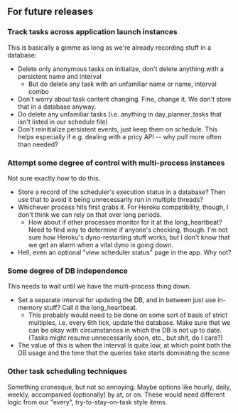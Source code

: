 ## For future releases ##

### Track tasks across application launch instances ###
This is basically a gimme as long as we're already recording stuff in a database:
* Delete only anonymous tasks on initialize, don't delete anything with a persistent name and interval
	* But do delete any task with an unfamiliar name or name, interval combo
* Don't worry about task content changing. Fine, change it. We don't store that in a database anyway.
* Do delete any unfamiliar tasks (i.e. anything in day_planner_tasks that isn't listed in our schedule file)
* Don't reinitialize persistent events, just keep them on schedule. This helps especially if e.g. dealing with a pricy API -- why pull more often than needed?

### Attempt some degree of control with multi-process instances ###
Not sure exactly how to do this.
* Store a record of the scheduler's execution status in a database? Then use that to avoid it being unnecessarily run in multiple threads?
* Whichever process hits first grabs it. For Heroku compatibility, though, I don't think we can rely on that over long periods.
	* How about if other processes monitor for it at the long_heartbeat? Need to find way to determine if anyone's checking, though. I'm not sure how Heroku's dyno-restarting stuff works, but I don't know that we get an alarm when a vital dyno is going down.
* Hell, even an optional "view scheduler status" page in the app. Why not?

### Some degree of DB independence ###
This needs to wait until we have the multi-process thing down.
* Set a separate interval for updating the DB, and in between just use in-memory stuff? Call it the long_heartbeat.
	* This probably would need to be done on some sort of basis of strict multiples, i.e. every 6th tick, update the database. Make sure that we can be okay with circumstances in which the DB is not up to date. (Tasks might resume unnecessarily soon, etc., but shit, do I care?)
* The value of this is when the interval is quite low, at which point both the DB usage and the time that the queries take starts dominating the scene

### Other task scheduling techniques ###
Something cronesque, but not so annoying. Maybe options like hourly, daily, weekly, accompanied (optionally) by at, or on. These would need different logic from our "every", try-to-stay-on-task style items.
